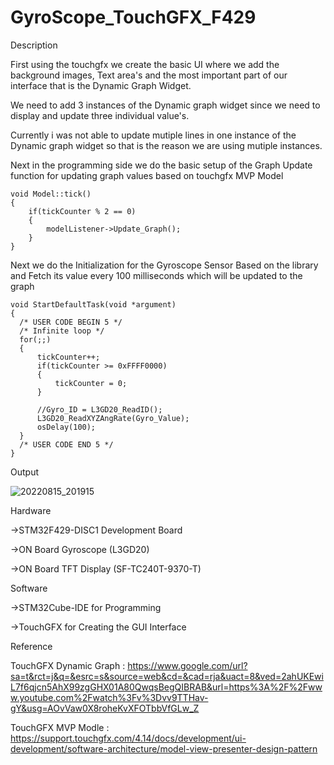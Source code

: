 # GyroScope_TouchGFX_F429

Description

First using the touchgfx we create the basic UI where we add the background images, Text area's and the most important part
of our interface that is the Dynamic Graph Widget.

We need to add 3 instances of the Dynamic graph widget since we need to display and update three individual value's.

Currently i was not able to update mutiple lines in one instance of the Dynamic graph widget so that is the reason we are using mutiple instances.

Next in the programming side we do the basic setup of the Graph Update function for updating graph values based on touchgfx MVP Model

```
void Model::tick()
{
	if(tickCounter % 2 == 0)
	{
		modelListener->Update_Graph();
	}
}
```

Next we do the Initialization for the Gyroscope Sensor Based on the library and Fetch its value every 100 milliseconds which will be updated to the graph

```
void StartDefaultTask(void *argument)
{
  /* USER CODE BEGIN 5 */
  /* Infinite loop */
  for(;;)
  {
	  tickCounter++;
	  if(tickCounter >= 0xFFFF0000)
	  {
		  tickCounter = 0;
	  }

	  //Gyro_ID = L3GD20_ReadID();
	  L3GD20_ReadXYZAngRate(Gyro_Value);
	  osDelay(100);
  }
  /* USER CODE END 5 */
}
```
Output

![20220815_201915](https://user-images.githubusercontent.com/104786774/184659121-385177c2-a139-4f08-a6f1-1e2507d7facf.jpg)

Hardware

->STM32F429-DISC1 Development Board

->ON Board Gyroscope (L3GD20)

->ON Board TFT Display (SF-TC240T-9370-T)

Software

->STM32Cube-IDE for Programming

->TouchGFX for Creating the GUI Interface

Reference

TouchGFX Dynamic Graph : https://www.google.com/url?sa=t&rct=j&q=&esrc=s&source=web&cd=&cad=rja&uact=8&ved=2ahUKEwiL7f6qjcn5AhX99zgGHX01A80QwqsBegQIBRAB&url=https%3A%2F%2Fwww.youtube.com%2Fwatch%3Fv%3Dvv9TTHav-gY&usg=AOvVaw0X8roheKvXFOTbbVfGLw_Z

TouchGFX MVP Modle : https://support.touchgfx.com/4.14/docs/development/ui-development/software-architecture/model-view-presenter-design-pattern
